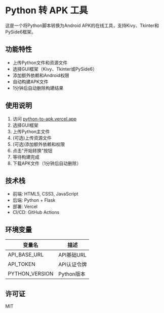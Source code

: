 # Python 转 APK 工具

这是一个将Python脚本转换为Android APK的在线工具，支持Kivy、Tkinter和PySide6框架。

## 功能特性

- 上传Python文件和资源文件
- 选择GUI框架（Kivy、Tkinter或PySide6）
- 添加额外依赖和Android权限
- 自动构建APK文件
- 1分钟后自动删除构建结果

## 使用说明

1. 访问 [python-to-apk.vercel.app](https://python-to-apk.vercel.app)
2. 选择GUI框架
3. 上传Python主文件
4. (可选)上传资源文件
5. (可选)添加额外依赖和权限
6. 点击"开始转换"按钮
7. 等待构建完成
8. 下载APK文件（1分钟后自动删除）

## 技术栈

- 前端: HTML5, CSS3, JavaScript
- 后端: Python + Flask
- 部署: Vercel
- CI/CD: GitHub Actions

## 环境变量

| 变量名 | 描述 |
|--------|------|
| API_BASE_URL | API基础URL |
| API_TOKEN | API认证令牌 |
| PYTHON_VERSION | Python版本 |

## 许可证

MIT
